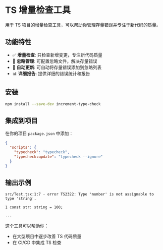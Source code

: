 # TS 增量检查工具

用于 TS 项目的增量检查工具，可以帮助你管理存量错误并专注于新代码的质量。

## 功能特性

- ✅ **增量检查**: 只检查新增变更，专注新代码质量
- 🚫 **忽略管理**: 可配置忽略文件，解决存量错误
- 🔄 **自动更新**: 可自动将存量错误添加到忽略列表
- 📊 **详细报告**: 提供详细的错误统计和报告

## 安装

```bash
npm install --save-dev increment-type-check
```

## 集成到项目

在你的项目 `package.json` 中添加：

```json
{
  "scripts": {
    "typecheck": "typecheck",
    "typecheck:update": "typecheck --ignore"
  }
}
```

## 输出示例

```
src/Test.tsx:1:7 - error TS2322: Type 'number' is not assignable to type 'string'.

1 const str: string = 100;

...
```

这个工具可以帮助你：

- 在大型项目中逐步改善 TS 代码质量
- 在 CI/CD 中集成 TS 检查
